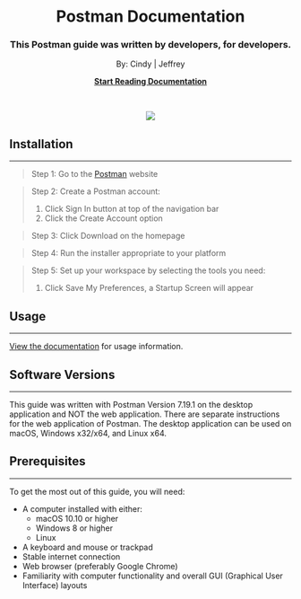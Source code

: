 <br><br>
<p align="center">
    <h1 align="center">Postman Documentation</h1>
    <h3 align="center">This Postman guide was written by developers, for developers.</h3>
    <p align="center">By: Cindy | Jeffrey</p>
    <p align="center"><strong><a href="https://cee-elle.github.io/postman-documentation/">Start Reading Documentation</a></strong></p>
    <br>
</p>

<p align="center">
<img src="https://github.com/cee-elle/postman-documentation/blob/gh-pages/docs/raw/postmanicon.png?raw=true")>
</p>

## Installation
___

> Step 1: Go to the [Postman](https://www.getpostman.com) website

> Step 2: Create a Postman account:
> 1. Click Sign In button at top of the navigation bar
> 2. Click the Create Account option

> Step 3: Click Download on the homepage

> Step 4: Run the installer appropriate to your platform

> Step 5: Set up your workspace by selecting the tools you need:
> 1. Click Save My Preferences, a Startup Screen will appear

## Usage
___

[View the documentation](https://cee-elle.github.io/postman-documentation/) for usage information.

## Software Versions
___

This guide was written with Postman Version 7.19.1 on the desktop application and NOT the web application. There are separate instructions for the web application of Postman. The desktop application can be used on macOS, Windows x32/x64, and Linux x64.

## Prerequisites
___

To get the most out of this guide, you will need:

- A computer installed with either:<br>
  - macOS 10.10 or higher
  - Windows 8 or higher
  - Linux
- A keyboard and mouse or trackpad
- Stable internet connection
- Web browser (preferably Google Chrome)
- Familiarity with computer functionality and overall GUI (Graphical User Interface) layouts
